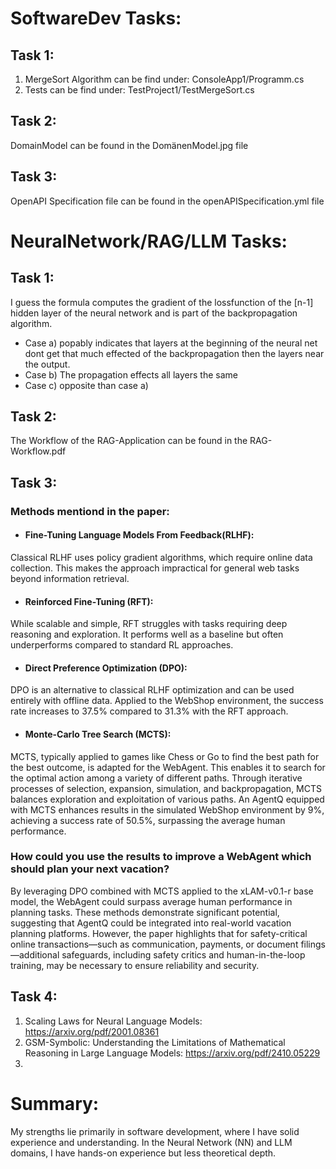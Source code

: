 SoftwareDev Tasks:
=======
Task 1:
-------
1. MergeSort Algorithm can be find under: ConsoleApp1/Programm.cs
2. Tests can be find under: TestProject1/TestMergeSort.cs

Task 2:
-------
DomainModel can be found in the DomänenModel.jpg file

Task 3:
-------
OpenAPI Specification file can be found in the openAPISpecification.yml file

NeuralNetwork/RAG/LLM Tasks:
=======
Task 1:
-------
I guess the formula computes the gradient of the lossfunction of the [n-1] hidden layer of the neural network and is part of the backpropagation algorithm.
* Case a) popably indicates that layers at the beginning of the neural net dont get that much effected of the backpropagation then the layers near the output.
* Case b) The propagation effects all layers the same
* Case c) opposite than case a)

Task 2:
---------
The Workflow of the RAG-Application can be found in the RAG-Workflow.pdf

Task 3:
-------
### Methods mentiond in the paper:
* #### Fine-Tuning Language Models From Feedback(RLHF):

Classical RLHF uses policy gradient algorithms, which require online data collection. This makes the approach impractical for general web tasks beyond information retrieval.

* #### Reinforced Fine-Tuning (RFT):
  
While scalable and simple, RFT struggles with tasks requiring deep reasoning and exploration. It performs well as a baseline but often underperforms compared to standard RL approaches.

* #### Direct Preference Optimization (DPO):

DPO is an alternative to classical RLHF optimization and can be used entirely with offline data. Applied to the WebShop environment, the success rate increases to 37.5% compared to 31.3% with the RFT approach.

* #### Monte-Carlo Tree Search (MCTS):

MCTS, typically applied to games like Chess or Go to find the best path for the best outcome, is adapted for the WebAgent. This enables it to search for the optimal action among a variety of different paths. Through iterative processes of selection, expansion, simulation, and backpropagation, MCTS balances exploration and exploitation of various paths. An AgentQ equipped with MCTS enhances results in the simulated WebShop environment by 9%, achieving a success rate of 50.5%, surpassing the average human performance.

### How could you use the results to improve a WebAgent which should plan your next vacation?

By leveraging DPO combined with MCTS applied to the xLAM-v0.1-r base model, the WebAgent could surpass average human performance in planning tasks. These methods demonstrate significant potential, suggesting that AgentQ could be integrated into real-world vacation planning platforms. However, the paper highlights that for safety-critical online transactions—such as communication, payments, or document filings—additional safeguards, including safety critics and human-in-the-loop training, may be necessary to ensure reliability and security.

Task 4:
--------
1. Scaling Laws for Neural Language Models: https://arxiv.org/pdf/2001.08361 
2. GSM-Symbolic: Understanding the Limitations of Mathematical Reasoning in Large Language Models: https://arxiv.org/pdf/2410.05229
3. 
Summary:
=======
My strengths lie primarily in software development, where I have solid experience and understanding. In the Neural Network (NN) and LLM domains, I have hands-on experience but less theoretical depth.
